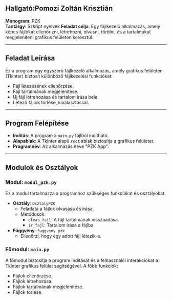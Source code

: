 ## Hallgató:Pomozi Zoltán Krisztián
**Monogram**: PZK  
**Tantárgy**: Szkript nyelvek 
**Feladat célja**: Egy fájlkezelő alkalmazás, amely képes fájlokat ellenőrizni, létrehozni, olvasni, törölni, és a tartalmukat megjeleníteni grafikus felületen keresztül.

---

## Feladat Leírása
Ez a program egy egyszerű fájlkezelő alkalmazás, amely grafikus felületen (Tkinter) biztosít különböző fájlkezelési funkciókat:
- Fájl létezésének ellenőrzése.
- Fájl tartalmának megjelenítése.
- Új fájl létrehozása és tartalom írása bele.
- Létező fájlok törlése, kiválasztással.

---

## Program Felépítése

- **Indítás**: A program a `main.py` fájlból indítható.
- **Alapablak**: A Tkinter alapú `root` ablak biztosítja a grafikus felületet.
- **Programnév**: Az alkalmazás neve "PZK App".

---

## Modulok és Osztályok

### Modul: `modul_pzk.py`
Ez a modul tartalmazza a programhoz szükséges funkciókat és osztályokat.

- **Osztály**: `OsztalyPZK`
  - Feladata a fájlok olvasása és írása.
  - Metódusok:
    - `olvas_fajl`: A fájl tartalmának visszaadása.
    - `ir_fajl`: Tartalom írása a fájlba.
- **Függvény**: `fuggveny_pzk`
  - Ellenőrzi, hogy egy adott fájl létezik-e.

### Főmodul: `main.py`
A főmodul biztosítja a program indítását és a felhasználói interakciókat a Tkinter grafikus felület segítségével. A főbb funkciók:
- Fájlok ellenőrzése.
- Fájlok létrehozása.
- Fájlok tartalmának megjelenítése.
- Fájlok törlése.